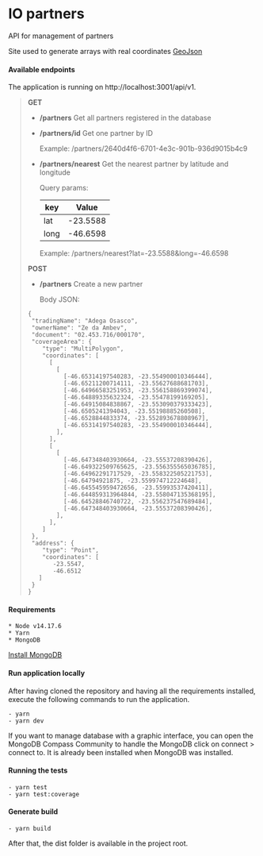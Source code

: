 # IO partners

API for management of partners

Site used to generate arrays with real coordinates [GeoJson](https://geojson.io/)

#### Available endpoints

The application is running on http://localhost:3001/api/v1.

> **GET**
>
> - **/partners**
>   Get all partners registered in the database
>
> - **/partners/id**
>   Get one partner by ID
>
>   Example:
>   /partners/2640d4f6-6701-4e3c-901b-936d9015b4c9
>
> - **/partners/nearest**
>   Get the nearest partner by latitude and longitude
>
>   Query params:
>
>   | key  | Value    |
>   | ---- | -------- |
>   | lat  | -23.5588 |
>   | long | -46.6598 |
>
>   Example:
>   /partners/nearest?lat=-23.5588&long=-46.6598
>
> **POST**
>
> - **/partners**
>   Create a new partner
>
>   Body JSON:
>
> ```
> {
>  "tradingName": "Adega Osasco",
>  "ownerName": "Ze da Ambev",
>  "document": "02.453.716/000170",
>  "coverageArea": {
>     "type": "MultiPolygon",
>     "coordinates": [
>       [
>         [
>           [-46.65314197540283, -23.554900010346444],
>           [-46.65211200714111, -23.55627688681703],
>           [-46.64966583251953, -23.556158869399074],
>           [-46.64889335632324, -23.55478199169205],
>           [-46.64915084838867, -23.553090379333423],
>           [-46.6505241394043, -23.55198885260508],
>           [-46.6528844833374, -23.552893678808967],
>           [-46.65314197540283, -23.554900010346444],
>         ],
>       ],
>       [
>         [
>           [-46.647348403930664, -23.55537208390426],
>           [-46.649322509765625, -23.556355565036785],
>           [-46.64962291717529, -23.558322505221753],
>           [-46.64794921875, -23.559974712224648],
>           [-46.645545959472656, -23.55993537420411],
>           [-46.644859313964844, -23.558047135368195],
>           [-46.64528846740722, -23.556237547689484],
>           [-46.647348403930664, -23.55537208390426],
>         ],
>       ],
>     ]
>  },
>  "address": {
>     "type": "Point",
>     "coordinates": [
>        -23.5547,
>        -46.6512
>    ]
>  }
> }
> ```

#### Requirements

    * Node v14.17.6
    * Yarn
    * MongoDB

[Install MongoDB](https://docs.mongodb.com/manual/installation/)

#### Run application locally

After having cloned the repository and having all the requirements installed, execute the following commands to run the application.

    - yarn
    - yarn dev

If you want to manage database with a graphic interface, you can open the MongoDB Compass Community to handle the MongoDB click on connect > connect to. It is already been installed when MongoDB was installed.

#### Running the tests

    - yarn test
    - yarn test:coverage

#### Generate build

    - yarn build

After that, the dist folder is available in the project root.
